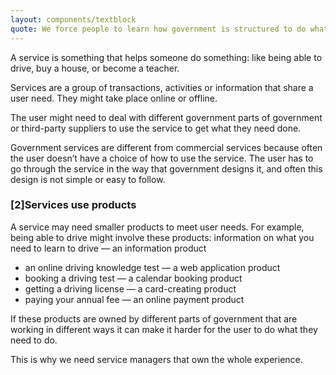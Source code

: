 ```yaml
---
layout: components/textblock
quote: We force people to learn how government is structured to do what they need to do.
---
```


A service is something that helps someone do something: like being able to drive, buy a house, or become a teacher.

Services are a group of transactions, activities or information that share a user need. They might take place online or offline.

The user might need to deal with different government parts of government or third-party suppliers to use the service to get what they need done.

Government services are different from commercial services because often the user doesn’t have a choice of how to use the service. The user has to go through the service in the way that government designs it, and often this design is not simple or easy to follow.

### [2]Services use products

A service may need smaller products to meet user needs. For example, being able to drive might involve these products:
information on what you need to learn to drive — an information product
- an online driving knowledge test — a web application product
- booking a driving test — a calendar booking product
- getting a driving license — a card-creating product
- paying your annual fee — an online payment product

If these products are owned by different parts of government that are working in different ways it can make it harder for the user to do what they need to do.

This is why we need service managers that own the whole experience.

